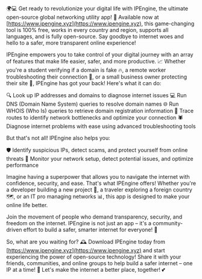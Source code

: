🌍💻 Get ready to revolutionize your digital life with IPEngine, the ultimate open-source global networking utility app! 🚀 Available now at [https://www.ipengine.xyz](https://www.ipengine.xyz), this game-changing tool is 100% free, works in every country and region, supports all languages, and is fully open-source. Say goodbye to internet woes and hello to a safer, more transparent online experience!

IPEngine empowers you to take control of your digital journey with an array of features that make life easier, safer, and more productive. 📈 Whether you're a student verifying if a domain is fake 🔥, a remote worker troubleshooting their connection 🏢, or a small business owner protecting their site 💼, IPEngine has got your back! Here's what it can do:

🔍 Look up IP addresses and domains to diagnose internet issues
💻 Run DNS (Domain Name System) queries to resolve domain names
🌐 Run WHOIS (Who Is) queries to retrieve domain registration information
🚗 Trace routes to identify network bottlenecks and optimize your connection
🕷️ Diagnose internet problems with ease using advanced troubleshooting tools

But that's not all! IPEngine also helps you:

🛡️ Identify suspicious IPs, detect scams, and protect yourself from online threats
💪 Monitor your network setup, detect potential issues, and optimize performance

Imagine having a superpower that allows you to navigate the internet with confidence, security, and ease. That's what IPEngine offers! Whether you're a developer building a new project 🔩, a traveler exploring a foreign country 🗺️, or an IT pro managing networks 📊, this app is designed to make your online life better.

Join the movement of people who demand transparency, security, and freedom on the internet. IPEngine is not just an app – it's a community-driven effort to build a safer, smarter internet for everyone! 💪

So, what are you waiting for? 🕰️ Download IPEngine today from [https://www.ipengine.xyz](https://www.ipengine.xyz) and start experiencing the power of open-source technology! Share it with your friends, communities, and online groups to help build a safer internet – one IP at a time! 🌟 Let's make the internet a better place, together! 💕